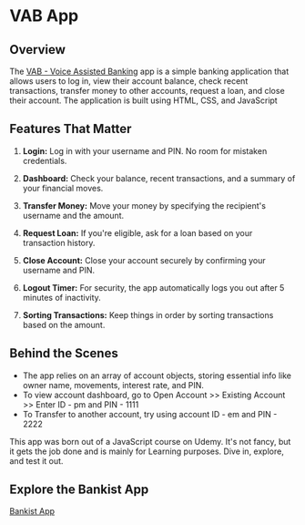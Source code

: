 # VAB App

## Overview
The [VAB - Voice Assisted Banking](https://659598845827350083ff2e01--imaginative-alpaca-3cbab3.netlify.app/) app is a simple banking application that allows users to log in, view their account balance, check recent transactions, transfer money to other accounts, request a loan, and close their account. The application is built using HTML, CSS, and JavaScript

## Features That Matter
1. **Login:** Log in with your username and PIN. No room for mistaken credentials.

2. **Dashboard:** Check your balance, recent transactions, and a summary of your financial moves.

3. **Transfer Money:** Move your money by specifying the recipient's username and the amount.

4. **Request Loan:** If you're eligible, ask for a loan based on your transaction history.

5. **Close Account:** Close your account securely by confirming your username and PIN.

6. **Logout Timer:** For security, the app automatically logs you out after 5 minutes of inactivity.

7. **Sorting Transactions:** Keep things in order by sorting transactions based on the amount.

## Behind the Scenes
- The app relies on an array of account objects, storing essential info like owner name, movements, interest rate, and PIN.
- To view account dashboard, go to Open Account >> Existing Account >> Enter ID - pm and PIN - 1111
- To Transfer to another account, try using account ID - em and PIN - 2222


This app was born out of a JavaScript course on Udemy. It's not fancy, but it gets the job done and is mainly for Learning purposes. Dive in, explore, and test it out.

## Explore the Bankist App
[Bankist App](https://659598845827350083ff2e01--imaginative-alpaca-3cbab3.netlify.app/)
